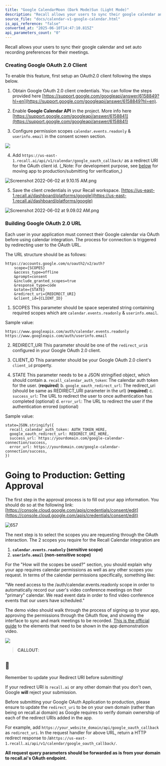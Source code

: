 ```yaml
---
title: "Google CalendarMoon (Dark Mode)Sun (Light Mode)"
description: "Recall allows your users to sync their google calendar and set auto recording preferences for their meetings. Creating Google OAuth 2.0 Client To enable this feature, first setup an OAuth2.0 client following the steps below. Obtain Google OAuth 2.0 client credentials. You can follow the steps provid..."
source_file: "docs/calendar-v1-google-calendar.html"
is_api_reference: "false"
converted_at: "2025-06-10T14:47:10.815Z"
api_parameters_count: "0"
---
```

Recall allows your users to sync their google calendar and set auto recording preferences for their meetings.

### Creating Google OAuth 2.0 Client

[](#creating-google-oauth-20-client)

To enable this feature, first setup an OAuth2.0 client following the steps below.

1.  Obtain Google OAuth 2.0 client credentials. You can follow the steps provided here [https://support.google.com/googleapi/answer/6158849?hl=en](https://support.google.com/googleapi/answer/6158849?hl=en).

2.  Enable **Google Calendar API** in the project. More info here [https://support.google.com/googleapi/answer/6158841](https://support.google.com/googleapi/answer/6158841)

3.  Configure permission scopes `calendar.events.readonly` & `userinfo.email` in the consent screen section.


![](https://files.readme.io/0d351f1-Screenshot_2023-05-24_at_10.11.44_AM.png)

4.  Add `https://us-east-1.recall.ai/api/v1/calendar/google_oauth_callback/` as a redirect URI for the OAuth client id. (\_Note: For development purpose, see [below](#submitting-google-oauth-client-to-production) for moving app to production/submitting for verification\_)

![](https://files.readme.io/ee046a5-Screenshot_2022-06-02_at_9.10.15_AM.png "Screenshot 2022-06-02 at 9.10.15 AM.png")

5.  Save the client credentials in your Recall workspace. [https://us-east-1.recall.ai/dashboard/platforms/google](https://us-east-1.recall.ai/dashboard/platforms/google)

![](https://files.readme.io/2935fc7-Screenshot_2022-06-02_at_9.09.02_AM.png "Screenshot 2022-06-02 at 9.09.02 AM.png")

### Building Google OAuth 2.0 URL

[](#building-google-oauth-20-url)

Each user in your application must connect their Google calendar via OAuth before using calendar integration. The process for connection is triggered by redirecting user to the OAuth URL.

The URL structure should be as follows:

```
https://accounts.google.com/o/oauth2/v2/auth?
    scope={SCOPES}
    &access_type=offline
    &prompt=consent
    &include_granted_scopes=true
    &response_type=code
    &state={STATE}
    &redirect_uri={REDIRECT_URI}
    &client_id={CLIENT_ID}

```

1.  SCOPES
    This parameter should be space seperated string containing required scopes which are `calendar.events.readonly` & `userinfo.email`.

Sample value:

```
https://www.googleapis.com/auth/calendar.events.readonly https://www.googleapis.com/auth/userinfo.email

```

2.  REDIRECT\_URI
    This parameter should be one of the `redirect_uri`s configured in your Google OAuth 2.0 client.

3.  CLIENT\_ID
    This parameter should be your Google OAuth 2.0 client's `client_id` property.

4.  STATE
    This parameter needs to be a JSON stringified object, which should contain
    a. `recall_calendar_auth_token`: The calendar auth token for the user. (**required**)
    b. `google_oauth_redirect_url`: The redirect\_uri (should be same as REDIRECT\_URI parameter in the url) (**required**)
    c. `success_url`: The URL to redirect the user to once authentication has completed (optional)
    d. `error_url`: The URL to redirect the user if the authentication errored (optional)


Sample value:

```
state=JSON.stringify({
  recall_calendar_auth_token: AUTH_TOKEN_HERE,
  google_oauth_redirect_url: REDIRECT_URI_HERE,
  success_url: https://yourdomain.com/google-calendar-connection/success,
  error_url: https://yourdomain.com/google-calendar-connection/success,
})

```

# Going to Production: Getting Approval

[](#going-to-production-getting-approval)

The first step in the approval process is to fill out your app information. You should do so at the following link: [https://console.cloud.google.com/apis/credentials/consent/edit](https://console.cloud.google.com/apis/credentials/consent/edit)

![657](https://files.readme.io/1ff5761-2022-11-01_20-44.png "2022-11-01_20-44.png")

The next step is to select the scopes you are requesting through the OAuth interaction. The 2 scopes you require for the Recall Calendar integration are

1.  **`calendar.events.readonly` (sensitive scope)**
2.  **`userinfo.email` (non-sensitive scope)**

For the "How will the scopes be used?" section, you should explain why your app requires calendar permissions as well as any other scopes you request. In terms of the calendar permissions specifically, something like:

"We need access to the /auth/calendar.events.readonly scope in order to automatically record our user's video conference meetings on their "primary" calendar. We read event data in order to find video conference events that our users have scheduled."

The demo video should walk through the process of signing up to your app, approving the permissions through the OAuth flow, and showing the interface to sync and mark meetings to be recorded. [This is the official guide](https://support.google.com/cloud/answer/9110914?authuser=2#verification-requirements&zippy=%2Cwhat-are-the-requirements-for-verification) to the elements that need to be shown in the app demonstration video.

![](https://files.readme.io/8a0e521-Screenshot_2023-07-11_at_11.40.04_AM.png)
> **CALLOUT**:

## 🚧

Remember to update your Redirect URI before submitting!

If your redirect URI is `recall.ai` or any other domain that you don't own, Google **will** reject your submission.

Before submitting your Google OAuth Application to production, please ensure to update the `redirect_uri` to be on your own domain (rather than being on recall.ai domain) as Google requires to verify domain ownership of each of the redirect URIs added in the app.

For example, add `https://your_website_domain/api/google_oauth_callback` as `redirect_uri`. In the request handler for above URL, return a HTTP redirect response to /a`https://us-east-1.recall.ai/api/v1/calendar/google_oauth_callback/`.

**All request query parameters should be forwarded as is from your domain to recall.ai's OAuth endpoint.**
